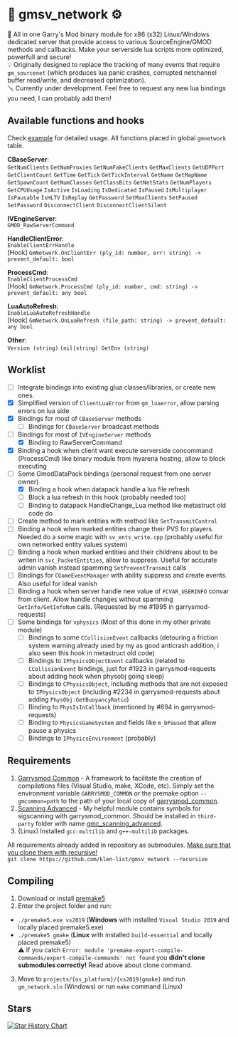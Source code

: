 # :wrench: gmsv_network :gear:

💪 All in one Garry's Mod binary module for x86 (x32) Linux/Windows dedicated server that provide access to various SourceEngine/GMOD methods and callbacks. Make your serverside lua scripts more optimized, powerfull and secure!   
💡 Originally designed to replace the tracking of many events that require `gm_sourcenet` (which produces lua panic crashes, corrupted netchannel buffer read/write, and decreased optimization).  
🪛 Currently under development. Feel free to request any new lua bindings you need, I can probably add them!

## Available functions and hooks

Check [example](https://github.com/klen-list/gmsv_network/blob/main/examples.lua) for detailed usage. All functions placed in global `gmnetwork` table.

**CBaseServer**:  
`GetNumClients` `GetNumProxies` `GetNumFakeClients` `GetMaxClients` `GetUDPPort` `GetClientCount` `GetTime` `GetTick` `GetTickInterval` `GetName` `GetMapName` `GetSpawnCount` `GetNumClasses` `GetClassBits` `GetNetStats` `GetNumPlayers` `GetCPUUsage` `IsActive` `IsLoading` `IsDedicated` `IsPaused` `IsMultiplayer` `IsPausable` `IsHLTV` `IsReplay` `GetPassword` `SetMaxClients` `SetPaused` `SetPassword` `DisconnectClient` `DisconnectClientSilent`

**IVEngineServer**:  
`GMOD_RawServerCommand`

**HandleClientError**:  
`EnableClientErrHandle`  
[Hook] `GmNetwork.OnClientErr (ply_id: number, err: string) -> prevent_default: bool`

**ProcessCmd**:  
`EnableClientProcessCmd`  
[Hook] `GmNetwork.ProcessCmd (ply_id: number, cmd: string) -> prevent_default: any bool`

**LuaAutoRefresh**:  
`EnableLuaAutoRefreshHandle`  
[Hook] `GmNetwork.OnLuaRefresh (file_path: string) -> prevent_default: any bool`

**Other**:  
`Version (string)` `(nil|string) GetEnv (string)`

## Worklist
- [ ] Integrate bindings into existing glua classes/libraries, or create new ones.
- [x] Simplified version of `ClientLuaError` from `gm_luaerror`, allow parsing errors on lua side
- [x] Bindings for most of `CBaseServer` methods
  - [ ] Bindings for `CBaseServer` broadcast methods
- [ ] Bindings for most of `IVEngineServer` methods
  - [x] Binding to RawServerCommand
- [x] Binding a hook when client want execute serverside concommand (ProcessCmd) like binary module from myarena hosting, allow to block executing
- [ ] Some GmodDataPack bindings (personal request from one server owner)
  - [x] Binding a hook when datapack handle a lua file refresh
  - [ ] Block a lua refresh in this hook (probably needed too)
  - [ ] Binding to datapack HandleChange_Lua method like metastruct old code do
- [ ] Create method to mark entities with method like `SetTransmitControl`
- [ ] Binding a hook when marked entities change their PVS for players. Needed do a some magic with `sv_ents_write.cpp` (probably useful for own networked entity values system)
- [ ] Binding a hook when marked entities and their childrens about to be writen in `svc_PacketEntities`, allow to suppress. Useful for accurate admin vanish instead spamming `SetPreventTransmit` calls
- [ ] Bindings for `CGameEventManager` with ability suppress and create events. Also useful for ideal vanish
- [ ] Binding a hook when server handle new value of `FCVAR_USERINFO` convar from client. Allow handle changes without spamming `GetInfo/GetInfoNum` calls. (Requested by me #1995 in garrysmod-requests)
- [ ] Some bindings for `vphysics` (Most of this done in my other private module)
  - [ ] Bindings to some `CCollisionEvent` callbacks (detouring a friction system warning already used by my as good anticrash addition, i also seen this hook in metastruct old code)
  - [ ] Bindings to `IPhysicsObjectEvent` callbacks (related to `CCollisionEvent` bindings, just for #1923 in garrysmod-requests about adding hook when physobj going sleep)
  - [ ] Bindings to `CPhysicsObject`, including methods that are not exposed to `IPhysicsObject` (including #2234 in garrysmod-requests about adding `PhysObj:GetBuoyancyRatio`)
  - [ ] Binding to `PhysIsInCallback` (mentioned by #894 in garrysmod-requests)
  - [ ] Binding to `PhysicsGameSystem` and fields like `m_bPaused` that allow pause a physics
  - [ ] Bindings to `IPhysicsEnvironment` (probably)

## Requirements

1. [Garrysmod Common][1] - A framework to facilitate the creation of compilations files (Visual Studio, make, XCode, etc). Simply set the environment variable `GARRYSMOD_COMMON` or the premake option `--gmcommon=path` to the path of your local copy of [garrysmod\_common][1].
2. [Scanning Advanced][2] - My helpful module contains symbols for sigscanning with garrysmod\_common. Should be installed in `third-party` folder with name [gmc\_scanning\_advanced][2].
3. (Linux) Installed `gcc-multilib` and `g++-multilib` packages.

All requirements already added in repository as submodules. <ins>Make sure that you clone them with recursive!</ins>  
`git clone https://github.com/klen-list/gmsv_network --recursive`

## Compiling
1. Download or install [premake5](https://premake.github.io/download)
2. Enter the project folder and run:
- `./premake5.exe vs2019` (**Windows** with installed `Visual Studio 2019` and locally placed premake5.exe)
- `./premake5 gmake` (**Linux** with installed `build-essential` and locally placed premake5)  
⚠️ If you catch `Error: module 'premake-export-compile-commands/export-compile-commands' not found` you **didn't clone submodules correctly!** Read above about clone command.  
3. Move to `projects/{os_platform}/{vs2019|gmake}` and run `gm_network.sln` (Windows) or run `make` command (Linux)

## Stars

<a href="https://star-history.com/#klen-list/gmsv_network&Date">
  <picture>
    <source media="(prefers-color-scheme: dark)" srcset="https://api.star-history.com/svg?repos=klen-list/gmsv_network&type=Date&theme=dark" />
    <source media="(prefers-color-scheme: light)" srcset="https://api.star-history.com/svg?repos=klen-list/gmsv_network&type=Date" />
    <img alt="Star History Chart" src="https://api.star-history.com/svg?repos=klen-list/gmsv_network&type=Date" />
  </picture>
</a>


[1]: https://github.com/danielga/garrysmod_common
[2]: https://github.com/klen-list/gmc_scanning_advanced
